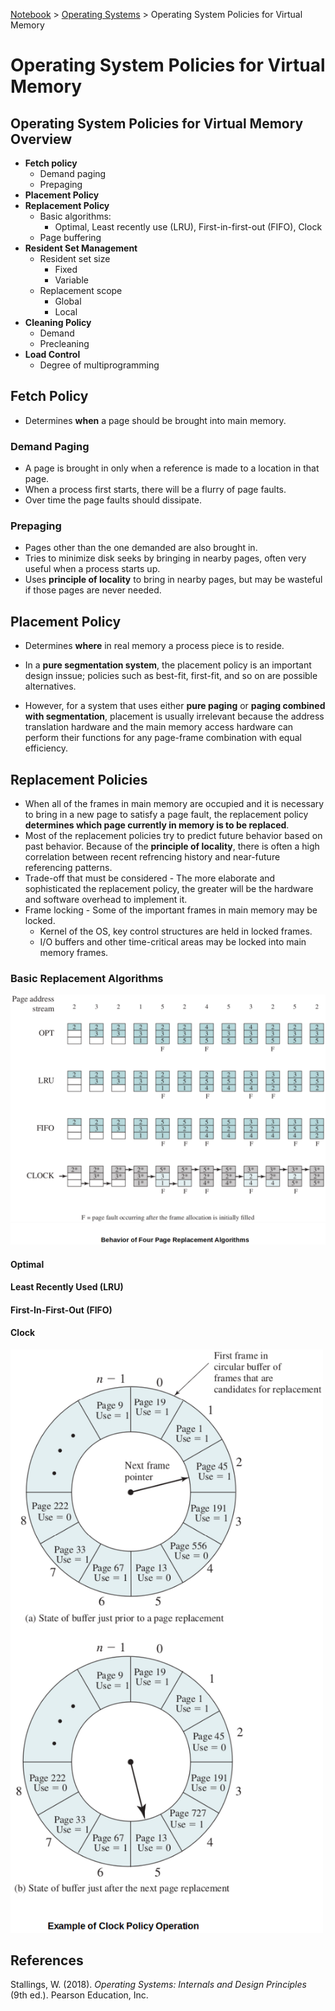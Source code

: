 <a href="../">Notebook</a> > <a href="./">Operating Systems</a> > Operating System Policies for Virtual Memory

# Operating System Policies for Virtual Memory



## Operating System Policies for Virtual Memory Overview

* **Fetch policy**
  * Demand paging
  * Prepaging
* **Placement Policy**
* **Replacement Policy**
  * Basic algorithms:
    * Optimal, Least recently use (LRU), First-in-first-out (FIFO), Clock
  * Page buffering
* **Resident Set Management**
  * Resident set size
    * Fixed
    * Variable
  * Replacement scope
    * Global
    * Local
* **Cleaning Policy**
  * Demand
  * Precleaning
* **Load Control**
  * Degree of multiprogramming



## Fetch Policy

* Determines **when** a page should be brought into main memory.

### Demand Paging

* A page is brought in only when a reference is made to a location in that page.
* When a process first starts, there will be a flurry of page faults.
* Over time the page faults should dissipate.

### Prepaging

* Pages other than the one demanded are also brought in.
* Tries to minimize disk seeks by bringing in nearby pages, often very useful when a process starts up.
* Uses **principle of locality** to bring in nearby pages, but may be wasteful if those pages are never needed.



## Placement Policy

* Determines **where** in real memory a process piece is to reside.

* In a **pure segmentation system**, the placement policy is an important design inssue; policies such as best-fit, first-fit, and so on are possible alternatives. 
* However, for a system that uses either **pure paging** or **paging combined with segmentation**, placement is usually irrelevant because the address translation hardware and the main memory access hardware can perform their functions for any page-frame combination with equal efficiency.



## Replacement Policies

* When all of the frames in main memory are occupied and it is necessary to bring in a new page to satisfy a page fault, the replacement policy **determines which page currently in memory is to be replaced**.
* Most of the replacement policies try to predict future behavior based on past behavior. Because of the **principle of locality**, there is often a high correlation between recent refrencing history and near-future referencing patterns.
* Trade-off that must be considered - The more elaborate and sophisticated the replacement policy, the greater will be the hardware and software overhead to implement it.
* Frame locking - Some of the important frames in main memory may be locked.
  * Kernel of the OS, key control structures are held in locked frames.
  * I/O buffers and other time-critical areas may be locked into main memory frames.

### Basic Replacement Algorithms



<img src="./img/behavior-of-four-page-replacement-algorithms.png" alt="behavior-of-four-page-replacement-algorithms" width="800">



#### Optimal

#### Least Recently Used (LRU)

#### First-In-First-Out (FIFO)

#### Clock



<img src="./img/example-of-clock-policy-operation.png" alt="example-of-clock-policy-operation" width="500">







## References

Stallings, W. (2018). *Operating Systems: Internals and Design Principles* (9th ed.). Pearson Education, Inc.

